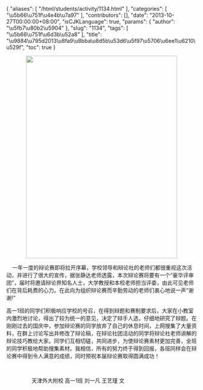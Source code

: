 {
    "aliases": [
        "/html/students/activity/1134.html"
    ],
    "categories": [
        "\u5b66\u751f\u4e4b\u7a97"
    ],
    "contributors": [],
    "date": "2013-10-27T00:00:00+08:00",
    "isCJKLanguage": true,
    "params": {
        "author": "\u5fb7\u80b2\u5904"
    },
    "slug": "1134",
    "tags": [
        "\u5b66\u751f\u6d3b\u52a8"
    ],
    "title": "\u9884\u795d2013\u8fa9\u8bba\u8d5b\u53d6\u5f97\u5706\u6ee1\u6210\u529f",
    "toc": true
}


<img
    src="https://cdn.tfls.online/mirror/full/c083c03844e39223f3add117cce41eccd87636ad.jpg"
    style="display:block;margin-left:auto;margin-right:auto;"
    decoding="async"
    fetchpriority="auto"
    loading="lazy"
    height="536"
    width="400"
/>




    一年一度的辩论赛即将拉开序幕，学校领导和辩论社的老师们都很重视这次活动，并进行了很大的宣传，据张静达老师透露，本次辩论赛将要有一个“豪华评审团”，届时将邀请辩论界知名人士，大学教授和本校老师担当评委，由此可见老师们在背后耗费的心力。在此向为组织辩论赛而辛勤劳动的老师们衷心地说一声“谢谢!”




高一1班的同学们积极响应学校的号召，在得到辩题和赛制要求后，大家在小教室内激烈地讨论，得出了较为统一的意见，决定了辩手人选，仔细地研究了辩题。在刚刚过去的国庆中，参加辩论赛的同学放弃了自己的休息时间，上网搜集了大量资料，在群上讨论写出并修改了辩论稿，在辩论社团活动的同学将辩论社老师讲解的辩论技巧教给大家。同学们互相切磋，共同进步，为使辩论赛素材更加完善，全班的同学积极地帮助搜集素材。我相信，所有的努力终于得到回报，各班同样会在辩论赛中得到令人满意的成绩，同时预祝本届辩论赛取得圆满成功！  

                     




                 天津外大附校 高一1班 刘一凡 王艺瑾 文




 


